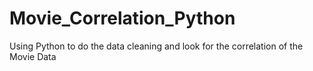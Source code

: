 # Movie_Correlation_Python
Using Python to do the data cleaning and look for the correlation of the Movie Data
